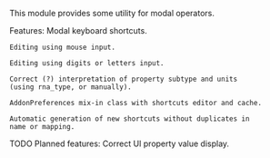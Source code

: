 This module provides some utility for modal operators.

Features:
    Modal keyboard shortcuts.

    Editing using mouse input.

    Editing using digits or letters input.

    Correct (?) interpretation of property subtype and units
    (using rna_type, or manually).

    AddonPreferences mix-in class with shortcuts editor and cache.

    Automatic generation of new shortcuts without duplicates in
    name or mapping.

TODO Planned features:
    Correct UI property value display.
